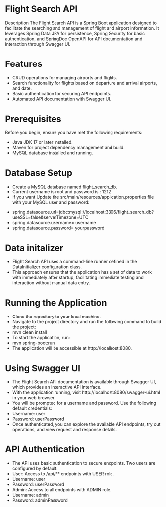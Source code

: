 # Flight Search API 
Description
The Flight Search API is a Spring Boot application designed to facilitate the searching and management of flight and airport information. It leverages Spring Data JPA for persistence, Spring Security for basic authentication, and SpringDoc OpenAPI for API documentation and interaction through Swagger UI.

# Features

- CRUD operations for managing airports and flights.
- Search functionality for flights based on departure and arrival airports, and date.
- Basic authentication for securing API endpoints.
- Automated API documentation with Swagger UI.
# Prerequisites
Before you begin, ensure you have met the following requirements:
- Java JDK 17 or later installed.
- Maven for project dependency management and build.
- MySQL database installed and running.

# Database Setup

- Create a MySQL database named flight_search_db.
- Current username is root and password is : 1212
- If you want Update the src/main/resources/application.properties file with your MySQL user and password:
* spring.datasource.url=jdbc:mysql://localhost:3306/flight_search_db?useSSL=false&serverTimezone=UTC
* spring.datasource.username= username
* spring.datasource.password= yourpassword

# Data initalizer
- Flight Search API uses a command-line runner defined in the DataInitializer configuration class.
- This approach ensures that the application has a set of data to work with immediately after startup, facilitating immediate testing and interaction without manual data entry.
 
# Running the Application

- Clone the repository to your local machine.
- Navigate to the project directory and run the following command to build the project:
- mvn clean install
- To start the application, run:
- mvn spring-boot:run
- The application will be accessible at http://localhost:8080.

# Using Swagger UI

- The Flight Search API documentation is available through Swagger UI, which provides an interactive API interface.
- With the application running, visit http://localhost:8080/swagger-ui.html in your web browser.
- You will be prompted for a username and password. Use the following default credentials:
- Username: user
- Password: userPassword
- Once authenticated, you can explore the available API endpoints, try out operations, and view request and response details.

# API Authentication

- The API uses basic authentication to secure endpoints. Two users are configured by default:
- User: Access to /api/** endpoints with USER role.
- Username: user
- Password: userPassword
- Admin: Access to all endpoints with ADMIN role.
- Username: admin
- Password: adminPassword
